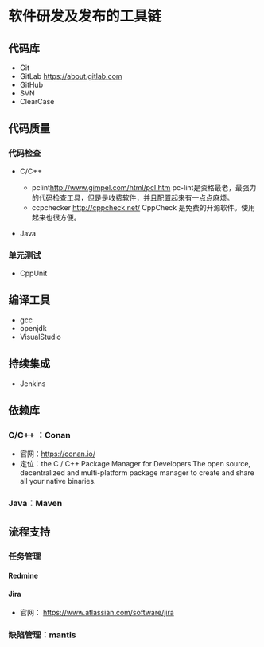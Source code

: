 # 软件研发及发布的工具链

## 代码库

* Git
* GitLab <https://about.gitlab.com>
* GitHub
* SVN
* ClearCase

## 代码质量

### 代码检查

* C/C++

  * pclint<http://www.gimpel.com/html/pcl.htm> pc-lint是资格最老，最强力的代码检查工具，但是是收费软件，并且配置起来有一点点麻烦。
  * ccpchecker <http://cppcheck.net/> CppCheck 是免费的开源软件。使用起来也很方便。

* Java

### 单元测试

* CppUnit

## 编译工具

* gcc
* openjdk
* VisualStudio

## 持续集成

* Jenkins

## 依赖库

### C/C++ ：Conan

* 官网：<https://conan.io/>
* 定位：the C / C++ Package Manager for Developers.The open source, decentralized and multi-platform package manager to create and share all your native binaries.

### Java：Maven

## 流程支持

### 任务管理

#### Redmine

#### Jira

* 官网： <https://www.atlassian.com/software/jira>

### 缺陷管理：mantis